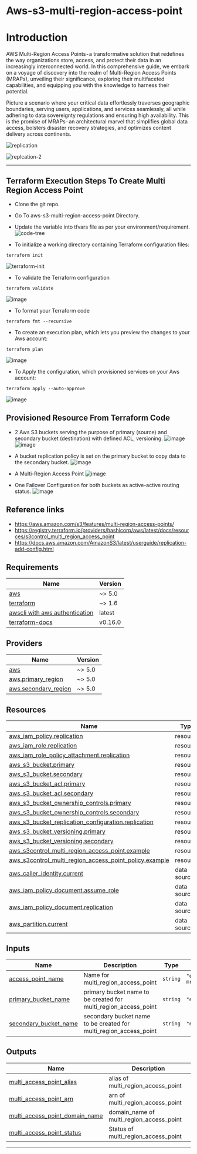# Aws-s3-multi-region-access-point
<!-- BEGIN_TF_DOCS -->

# Introduction
AWS Multi-Region Access Points - a transformative solution that redefines the way organizations store, access, and protect their data in an increasingly interconnected world. In this comprehensive guide, we embark on a voyage of discovery into the realm of Multi-Region Access Points (MRAPs), unveiling their significance, exploring their multifaceted capabilities, and equipping you with the knowledge to harness their potential.

Picture a scenario where your critical data effortlessly traverses geographic boundaries, serving users, applications, and services seamlessly, all while adhering to data sovereignty regulations and ensuring high availability. This is the promise of MRAPs - an architectural marvel that simplifies global data access, bolsters disaster recovery strategies, and optimizes content delivery across continents.

![replication](https://github.com/Ashishkasaudhan/aws-s3-multi-region-access-point/assets/12654660/6fa0d9df-2708-47e4-b9e3-802f056771e5)

![replcation-2](https://github.com/Ashishkasaudhan/aws-s3-multi-region-access-point/assets/12654660/21505683-29bb-4ba7-9c1d-41e4c97a67cf)


___
## Terraform Execution Steps To Create Multi Region Access Point
* Clone the git repo.
* Go To aws-s3-multi-region-access-point Directory. 
* Update the variable into tfvars file as per your environment/requirement. 
![code-tree](https://github.com/Ashishkasaudhan/aws-s3-multi-region-access-point/assets/12654660/55537ac7-0eef-439c-ad43-b8928e7d178c)

* To initialize a working directory containing Terraform configuration files:

<pre><code>terraform init</pre></code>
![terraform-init](https://github.com/Ashishkasaudhan/aws-s3-multi-region-access-point/assets/12654660/21dedb1a-836e-418c-9296-ec3f71973529)


* To validate the Terraform configuration

<pre><code>terraform validate</pre></code>
![image](https://github.com/Ashishkasaudhan/aws-s3-multi-region-access-point/assets/12654660/fed353d4-cee9-4dd4-9c3d-89cf50cacaff)


* To format your Terraform code 

<pre><code>terraform fmt --recursive</pre></code>

* To create an execution plan, which lets you preview the changes to your Aws account:

<pre><code>terraform plan</pre></code>
![image](https://github.com/Ashishkasaudhan/aws-s3-multi-region-access-point/assets/12654660/10b92c2f-7ebe-4a70-bc31-84e0f33035b8)

* To Apply the configuration, which provisioned services on  your Aws account:

<pre><code>terraform apply --auto-approve</pre></code>
  ![image](https://github.com/Ashishkasaudhan/aws-s3-multi-region-access-point/assets/12654660/878c4304-2a14-4696-bb01-b25b9a223fc0)

## Provisioned Resource From Terraform Code
* 2 Aws S3 buckets serving the purpose of primary (source) and secondary bucket (destination) with defined ACL, versioning.
  ![image](https://github.com/Ashishkasaudhan/aws-s3-multi-region-access-point/assets/12654660/b1e19d75-46e6-401c-96ec-864b581bec7b)
  ![image](https://github.com/Ashishkasaudhan/aws-s3-multi-region-access-point/assets/12654660/f90ca640-4d5b-415f-b39c-afeb1fa0927b)

* A bucket replication policy is set on the primary bucket to copy data to the secondary bucket.
  ![image](https://github.com/Ashishkasaudhan/aws-s3-multi-region-access-point/assets/12654660/57e94621-a6a5-4881-808e-d7953a28237b)

* A Multi-Region Access Point
  ![image](https://github.com/Ashishkasaudhan/aws-s3-multi-region-access-point/assets/12654660/b2670a85-a345-4610-9b61-8b4d13afd411)
 

* One Failover Configuration for both buckets as active-active routing status.
  ![image](https://github.com/Ashishkasaudhan/aws-s3-multi-region-access-point/assets/12654660/cac92819-fd06-4665-8ef5-588519774a1c)



## Reference links 
* https://aws.amazon.com/s3/features/multi-region-access-points/
* https://registry.terraform.io/providers/hashicorp/aws/latest/docs/resources/s3control_multi_region_access_point
* https://docs.aws.amazon.com/AmazonS3/latest/userguide/replication-add-config.html
  

## Requirements

| Name                                                                          | Version |
|-------------------------------------------------------------------------------|---------|
| <a name="requirement_aws"></a> [aws](#requirement\_aws)                       | ~> 5.0  |
| <a name="requirement_terraform"></a> [terraform](#requirement\_aws)           | ~> 1.6  |
| <a name="requirement_awscli"></a> [awscli with aws authentication](#requirement\_aws)                 | latest  |
| <a name="requirement_terraform-docs"></a> [terraform-docs](#requirement\_aws) | v0.16.0 |
## Providers

| Name | Version |
|------|---------|
| <a name="provider_aws"></a> [aws](#provider\_aws) | ~> 5.0 |
| <a name="provider_aws.primary_region"></a> [aws.primary\_region](#provider\_aws.primary\_region) | ~> 5.0 |
| <a name="provider_aws.secondary_region"></a> [aws.secondary\_region](#provider\_aws.secondary\_region) | ~> 5.0 |

## Resources

| Name | Type |
|------|------|
| [aws_iam_policy.replication](https://registry.terraform.io/providers/hashicorp/aws/latest/docs/resources/iam_policy) | resource |
| [aws_iam_role.replication](https://registry.terraform.io/providers/hashicorp/aws/latest/docs/resources/iam_role) | resource |
| [aws_iam_role_policy_attachment.replication](https://registry.terraform.io/providers/hashicorp/aws/latest/docs/resources/iam_role_policy_attachment) | resource |
| [aws_s3_bucket.primary](https://registry.terraform.io/providers/hashicorp/aws/latest/docs/resources/s3_bucket) | resource |
| [aws_s3_bucket.secondary](https://registry.terraform.io/providers/hashicorp/aws/latest/docs/resources/s3_bucket) | resource |
| [aws_s3_bucket_acl.primary](https://registry.terraform.io/providers/hashicorp/aws/latest/docs/resources/s3_bucket_acl) | resource |
| [aws_s3_bucket_acl.secondary](https://registry.terraform.io/providers/hashicorp/aws/latest/docs/resources/s3_bucket_acl) | resource |
| [aws_s3_bucket_ownership_controls.primary](https://registry.terraform.io/providers/hashicorp/aws/latest/docs/resources/s3_bucket_ownership_controls) | resource |
| [aws_s3_bucket_ownership_controls.secondary](https://registry.terraform.io/providers/hashicorp/aws/latest/docs/resources/s3_bucket_ownership_controls) | resource |
| [aws_s3_bucket_replication_configuration.replication](https://registry.terraform.io/providers/hashicorp/aws/latest/docs/resources/s3_bucket_replication_configuration) | resource |
| [aws_s3_bucket_versioning.primary](https://registry.terraform.io/providers/hashicorp/aws/latest/docs/resources/s3_bucket_versioning) | resource |
| [aws_s3_bucket_versioning.secondary](https://registry.terraform.io/providers/hashicorp/aws/latest/docs/resources/s3_bucket_versioning) | resource |
| [aws_s3control_multi_region_access_point.example](https://registry.terraform.io/providers/hashicorp/aws/latest/docs/resources/s3control_multi_region_access_point) | resource |
| [aws_s3control_multi_region_access_point_policy.example](https://registry.terraform.io/providers/hashicorp/aws/latest/docs/resources/s3control_multi_region_access_point_policy) | resource |
| [aws_caller_identity.current](https://registry.terraform.io/providers/hashicorp/aws/latest/docs/data-sources/caller_identity) | data source |
| [aws_iam_policy_document.assume_role](https://registry.terraform.io/providers/hashicorp/aws/latest/docs/data-sources/iam_policy_document) | data source |
| [aws_iam_policy_document.replication](https://registry.terraform.io/providers/hashicorp/aws/latest/docs/data-sources/iam_policy_document) | data source |
| [aws_partition.current](https://registry.terraform.io/providers/hashicorp/aws/latest/docs/data-sources/partition) | data source |

## Inputs

| Name | Description | Type | Default | Required |
|------|-------------|------|---------|:--------:|
| <a name="input_access_point_name"></a> [access\_point\_name](#input\_access\_point\_name) | Name for multi\_region\_access\_point | `string` | `"example-mrap"` | no |
| <a name="input_primary_bucket_name"></a> [primary\_bucket\_name](#input\_primary\_bucket\_name) | primary bucket name to be created for multi\_region\_access\_point | `string` | `"example1"` | no |
| <a name="input_secondary_bucket_name"></a> [secondary\_bucket\_name](#input\_secondary\_bucket\_name) | secondary bucket name to be created for multi\_region\_access\_point | `string` | `"example2"` | no |

## Outputs

| Name | Description |
|------|-------------|
| <a name="output_multi_access_point_alias"></a> [multi\_access\_point\_alias](#output\_multi\_access\_point\_alias) | alias of multi\_region\_access\_point |
| <a name="output_multi_access_point_arn"></a> [multi\_access\_point\_arn](#output\_multi\_access\_point\_arn) | arn of multi\_region\_access\_point |
| <a name="output_multi_access_point_domain_name"></a> [multi\_access\_point\_domain\_name](#output\_multi\_access\_point\_domain\_name) | domain\_name of multi\_region\_access\_point |
| <a name="output_multi_access_point_status"></a> [multi\_access\_point\_status](#output\_multi\_access\_point\_status) | Status of multi\_region\_access\_point |
___
<!-- END_TF_DOCS -->
